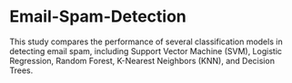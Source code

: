 # Email-Spam-Detection
This study compares the performance of several classification models in detecting email spam, including Support Vector Machine (SVM), Logistic Regression, Random Forest, K-Nearest Neighbors (KNN), and Decision Trees.
